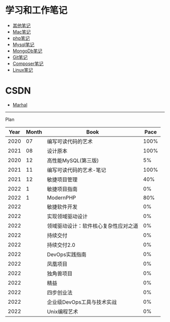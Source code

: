 # 学习和工作笔记

* [其他笔记](otherNote.md "其他笔记")
* [Mac笔记](macNote.md "MAC笔记")
* [php笔记](PHP/note.md "php笔记")
* [Mysql笔记](Mysql/note.md "Mysql笔记")
* [MongoDb笔记](MongoDb/note.md "MongoDb笔记")
* [Git笔记](Git/note.md "Git笔记")
* [Composer笔记](Composer/note.md "Composer笔记")
* [Linux笔记](Linux/note.md "Linux笔记")

# CSDN

- [Marhal](https://blog.csdn.net/qq_38157006)


---

Plan

|Year|Month|Book|Pace|
|---|---|---|---|
|2020|07|编写可读代码的艺术|100%|
|2021|08|设计原本|100%|
|2020|12|高性能MySQL(第三版)|5%|
|2021|11|编写可读代码的艺术-笔记|100%|
|2021|12|敏捷项目管理|40%|
|2022|1|敏捷项目指南|0%|
|2022|1|ModernPHP|80%|
|2022| |敏捷软件开发|0%|
|2022| |实现领域驱动设计|0%|
|2022| |领域驱动设计：软件核心复杂性应对之道|0%|
|2022| |持续交付|0%|
|2022| |持续交付2.0|0%|
|2022| |DevOps实践指南|0%|
|2022| |凤凰项目|0%|
|2022| |独角兽项目|0%|
|2022| |精益|0%|
|2022| |四步创业法|0%|
|2022| |企业级DevOps工具与技术实战|0%|
|2022| |Unix编程艺术|0%|
